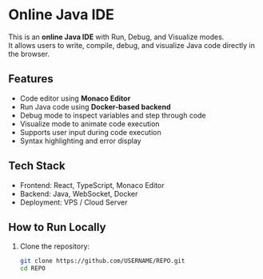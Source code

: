 # Online Java IDE

This is an **online Java IDE** with Run, Debug, and Visualize modes.  
It allows users to write, compile, debug, and visualize Java code directly in the browser.

## Features

- Code editor using **Monaco Editor**  
- Run Java code using **Docker-based backend**  
- Debug mode to inspect variables and step through code  
- Visualize mode to animate code execution  
- Supports user input during code execution  
- Syntax highlighting and error display  

## Tech Stack

- Frontend: React, TypeScript, Monaco Editor  
- Backend: Java, WebSocket, Docker  
- Deployment: VPS / Cloud Server  

## How to Run Locally

1. Clone the repository:  
   ```bash
   git clone https://github.com/USERNAME/REPO.git
   cd REPO
